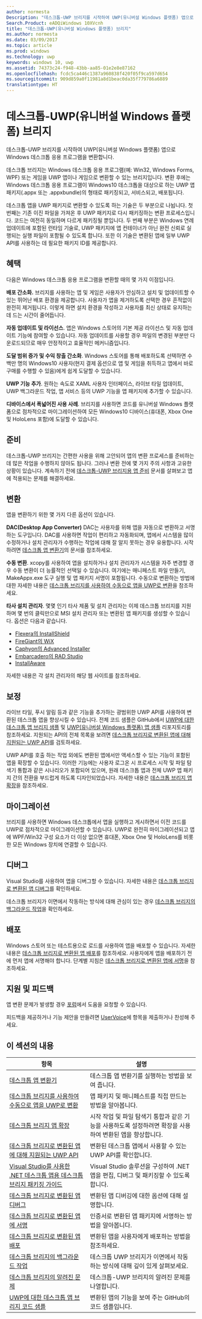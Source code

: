 ```yaml
---
author: normesta
Description: "데스크톱-UWP 브리지를 시작하여 UWP(유니버설 Windows 플랫폼) 앱으로 Windows 데스크톱 응용 프로그램(예: Win32, WPF 및 Windows Forms)을 변환합니다."
Search.Product: eADQiWindows 10XVcnh
title: "데스크톱-UWP(유니버설 Windows 플랫폼) 브리지"
ms.author: normesta
ms.date: 03/09/2017
ms.topic: article
ms.prod: windows
ms.technology: uwp
keywords: windows 10, uwp
ms.assetid: 74373c24-f948-43bb-aa85-01e2e8e87162
ms.openlocfilehash: fcdc5ca446c1387a960838f420f05f9ca597d654
ms.sourcegitcommit: 909d859a0f11981a8d1beac0da35f779786a6889
translationtype: HT
---
```

# <a name="desktop-to-universal-windows-platform-uwp-bridge"></a>데스크톱-UWP(유니버설 Windows 플랫폼) 브리지

데스크톱-UWP 브리지를 시작하여 UWP(유니버설 Windows 플랫폼) 앱으로 Windows 데스크톱 응용 프로그램을 변환합니다.

데스크톱 브리지는 Windows 데스크톱 응용 프로그램(예: Win32, Windows Forms, WPF) 또는 게임을 UWP 앱이나 게임으로 변환할 수 있는 브리지입니다. 변환 후에는 Windows 데스크톱 응용 프로그램이 Windows10 데스크톱을 대상으로 하는 UWP 앱 패키지(.appx 또는 .appxbundle)의 형태로 패키징되고, 서비스되고, 배포됩니다.

데스크톱 앱을 UWP 패키지로 변환할 수 있도록 하는 기술은 두 부분으로 나뉩니다. 첫 번째는 기존 이진 파일을 가져온 후 UWP 패키지로 다시 패키징하는 변환 프로세스입니다. 코드는 여전히 동일하며 다르게 패키징될 뿐입니다. 두 번째 부분은 Windows 연례 업데이트에 포함된 런타임 기술로, UWP 패키지에 앱 컨테이너가 아닌 완전 신뢰로 실행되는 실행 파일이 포함될 수 있도록 합니다. 또한 이 기술은 변환된 앱에 일부 UWP API를 사용하는 데 필요한 패키지 ID를 제공합니다.

## <a name="benefits"></a>혜택

다음은 Windows 데스크톱 응용 프로그램을 변환할 때의 몇 가지 이점입니다.

**배포 간소화.** 브리지를 사용하는 앱 및 게임은 사용자가 안심하고 설치 및 업데이트할 수 있는 뛰어난 배포 환경을 제공합니다. 사용자가 앱을 제거하도록 선택한 경우 흔적없이 완전히 제거됩니다. 이렇게 하면 설치 환경을 작성하고 사용자를 최신 상태로 유지하는 데 드는 시간이 줄어듭니다.

**자동 업데이트 및 라이선스**. 앱은 Windows 스토어의 기본 제공 라이선스 및 자동 업데이트 기능에 참여할 수 있습니다. 자동 업데이트를 사용할 경우 파일의 변경된 부분만 다운로드되므로 매우 안정적이고 효율적인 메커니즘입니다.

**도달 범위 증가 및 수익 창출 간소화**. Windows 스토어를 통해 배포하도록 선택하면 수백만 명의 Windows10 사용자(현지 결제 옵션으로 앱 및 게임을 취득하고 앱에서 바로 구매를 수행할 수 있음)에게 쉽게 도달할 수 있습니다.

**UWP 기능 추가**.  원하는 속도로 XAML 사용자 인터페이스, 라이브 타일 업데이트, UWP 백그라운드 작업, 앱 서비스 등의 UWP 기능을 앱 패키지에 추가할 수 있습니다.

**디바이스에서 폭넓어진 사용 사례**. 브리지를 사용하면 코드를 유니버설 Windows 플랫폼으로 점차적으로 마이그레이션하여 모든 Windows10 디바이스(휴대폰, Xbox One 및 HoloLens 포함)에 도달할 수 있습니다.

## <a name="prepare"></a>준비

데스크톱-UWP 브리지는 간편한 사용을 위해 고안되어 앱의 변환 프로세스를 준비하는 데 많은 작업을 수행하지 않아도 됩니다. 그러나 변환 전에 몇 가지 주의 사항과 고유한 상황이 있습니다. 계속하기 전에 [데스크톱-UWP 브리지용 앱 준비](desktop-to-uwp-prepare.md) 문서를 살펴보고 앱에 적용되는 문제를 해결하세요.

## <a name="convert"></a>변환

앱을 변환하기 위한 몇 가지 다른 옵션이 있습니다.

**DAC(Desktop App Converter)** DAC는 사용자를 위해 앱을 자동으로 변환하고 서명하는 도구입니다. DAC를 사용하면 작업이 편리하고 자동화되며, 앱에서 시스템을 많이 수정하거나 설치 관리자가 수행하는 작업에 대해 잘 알지 못하는 경우 유용합니다. 시작하려면 [데스크톱 앱 변환기](desktop-to-uwp-run-desktop-app-converter.md)의 문서를 참조하세요.

**수동 변환**. xcopy를 사용하여 앱을 설치하거나 설치 관리자가 시스템을 자주 변경할 경우 수동 변환이 더 능률적인 선택일 수 있습니다. 여기에는 매니페스트 파일 만들기, MakeAppx.exe 도구 실행 및 앱 패키지 서명이 포함됩니다. 수동으로 변환하는 방법에 대한 자세한 내용은 [데스크톱 브리지를 사용하여 수동으로 앱을 UWP로 변환](desktop-to-uwp-manual-conversion.md)을 참조하세요.

**타사 설치 관리자**. 몇몇 인기 타사 제품 및 설치 관리자는 이제 데스크톱 브리지를 지원하며 몇 번의 클릭만으로 MSI 설치 관리자 또는 변환된 앱 패키지를 생성할 수 있습니다. 옵션은 다음과 같습니다.

* [Flexera의 InstallShield](http://www.flexerasoftware.com/producer/products/software-installation/installshield-software-installer)
* [FireGiant의 WiX](https://www.firegiant.com/r/appx)
* [Caphyon의 Advanced Installer](http://www.advancedinstaller.com/uwp-app-package)
* [Embarcadero의 RAD Studio](https://www.embarcadero.com/products/rad-studio/windows-10-store-desktop-bridge)
* [InstallAware](https://www.installaware.com/appx.htm)

자세한 내용은 각 설치 관리자의 해당 웹 사이트를 참조하세요.

## <a name="enhance"></a>보정

라이브 타일, 푸시 알림 등과 같은 기능을 추가하는 광범위한 UWP API를 사용하여 변환된 데스크톱 앱을 향상시킬 수 있습니다. 전체 코드 샘플은 GitHub에서 [UWP에 대한 데스크톱 앱 브리지 샘플](https://github.com/Microsoft/DesktopBridgeToUWP-Samples) 및 [UWP(유니버설 Windows 플랫폼) 앱 샘플](https://github.com/Microsoft/Windows-universal-samples) 리포지토리를 참조하세요. 지원되는 API의 전체 목록을 보려면 [데스크톱 브리지로 변환된 앱에 대해 지원되는 UWP API](desktop-to-uwp-supported-api.md)를 검토하세요.

UWP API를 호출 하는 작업 외에도 변환된 앱에서만 액세스할 수 있는 기능이 포함된 앱을 확장할 수 있습니다. 이러한 기능에는 사용자 로그온 시 프로세스 시작 및 파일 탐색기 통합과 같은 시나리오가 포함되어 있으며, 원래 데스크톱 앱과 전체 UWP 앱 패키지 간의 전환을 부드럽게 하도록 디자인되었습니다. 자세한 내용은 [데스크톱 브리지 앱 확장](desktop-to-uwp-extensions.md)을 참조하세요.

## <a name="migrate"></a>마이그레이션

브리지를 사용하면 Windows 데스크톱에서 앱을 실행하고 게시하면서 이전 코드를 UWP로 점차적으로 마이그레이션할 수 있습니다. UWP로 완전히 마이그레이션되고 앱에 WPF/Win32 구성 요소가 더 이상 없으면 휴대폰, Xbox One 및 HoloLens를 비롯한 모든 Windows 장치에 연결할 수 있습니다.

## <a name="debug"></a>디버그

Visual Studio를 사용하여 앱을 디버그할 수 있습니다. 자세한 내용은 [데스크톱 브리지로 변환된 앱 디버그](desktop-to-uwp-debug.md)를 확인하세요.

데스크톱 브리지가 이면에서 작동하는 방식에 대해 관심이 있는 경우 [데스크톱 브리지의 백그라운드 작업](desktop-to-uwp-behind-the-scenes.md)을 확인하세요.

## <a name="distribute"></a>배포

Windows 스토어 또는 테스트용으로 로드를 사용하여 앱을 배포할 수 있습니다. 자세한 내용은 [데스크톱 브리지로 변환된 앱 배포](desktop-to-uwp-distribute.md)를 참조하세요. 사용자에게 앱을 배포하기 전에 먼저 앱에 서명해야 합니다. 단계별 지침은 [데스크톱 브리지로 변환된 앱에 서명](desktop-to-uwp-signing.md)을 참조하세요.

## <a name="support-and-feedback"></a>지원 및 피드백

앱 변환 문제가 발생할 경우 [포럼](https://social.msdn.microsoft.com/Forums/windowsapps/en-US/home?forum=wpdevelop)에서 도움을 요청할 수 있습니다.

피드백을 제공하거나 기능 제안을 만들려면 [UserVoice](https://wpdev.uservoice.com/forums/110705-universal-windows-platform/category/161895-desktop-bridge-centennial)에 항목을 제출하거나 찬성해 주세요.

## <a name="in-this-section"></a>이 섹션의 내용

| 항목 | 설명 |
|-------|-------------|
| [데스크톱 앱 변환기](desktop-to-uwp-run-desktop-app-converter.md) | 데스크톱 앱 변환기를 실행하는 방법을 보여 줍니다. |
| [데스크톱 브리지를 사용하여 수동으로 앱을 UWP로 변환](desktop-to-uwp-manual-conversion.md) | 앱 패키지 및 매니페스트를 직접 만드는 방법을 알아봅니다. |
| [데스크톱 브리지 앱 확장](desktop-to-uwp-extensions.md) | 시작 작업 및 파일 탐색기 통합과 같은 기능을 사용하도록 설정하려면 확장을 사용하여 변환된 앱을 향상합니다. |
| [데스크톱 브리지로 변환된 앱에 대해 지원되는 UWP API](desktop-to-uwp-supported-api.md) | 변환된 데스크톱 앱에서 사용할 수 있는 UWP API를 확인합니다. |
| [Visual Studio를 사용한 .NET 데스크톱 앱용 데스크톱 브리지 패키징 가이드](desktop-to-uwp-packaging-dot-net.md) | Visual Studio 솔루션을 구성하여 .NET 앱을 편집, 디버그 및 패키징할 수 있도록 합니다. |
| [데스크톱 브리지로 변환된 앱 디버그](desktop-to-uwp-debug.md) | 변환된 앱 디버깅에 대한 옵션에 대해 설명합니다. |
| [데스크톱 브리지로 변환된 앱에 서명](desktop-to-uwp-signing.md) | 인증서로 변환된 앱 패키지에 서명하는 방법을 알아봅니다. |
| [데스크톱 브리지로 변환된 앱 배포](desktop-to-uwp-distribute.md) | 변환된 앱을 사용자에게 배포하는 방법을 참조하세요.  |
| [데스크톱 브리지의 백그라운드 작업](desktop-to-uwp-behind-the-scenes.md) | 데스크톱 UWP 브리지가 이면에서 작동하는 방식에 대해 깊이 있게 살펴보세요. |
| [데스크톱 브리지의 알려진 문제](desktop-to-uwp-known-issues.md) | 데스크톱-UWP 브리지의 알려진 문제를 나열합니다. |
| [UWP에 대한 데스크톱 앱 브리지 코드 샘플](https://github.com/Microsoft/DesktopBridgeToUWP-Samples) | 변환된 앱의 기능을 보여 주는 GitHub의 코드 샘플입니다. |
